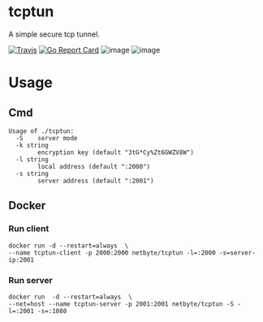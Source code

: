 # tcptun

A simple secure tcp tunnel.  

[![Travis](https://travis-ci.com/net-byte/tcptun.svg?branch=master)](https://github.com/net-byte/tcptun)
[![Go Report Card](https://goreportcard.com/badge/github.com/net-byte/tcptun)](https://goreportcard.com/report/github.com/net-byte/tcptun)
![image](https://img.shields.io/badge/License-MIT-orange)
![image](https://img.shields.io/badge/License-Anti--996-red)


# Usage  
## Cmd

```
Usage of ./tcptun:  
  -S    server mode
  -k string
        encryption key (default "3tG*Cy%Zt6GWZV8W")
  -l string
        local address (default ":2000")
  -s string
        server address (default ":2001")
```  

## Docker
### Run client
```
docker run -d --restart=always  \ 
--name tcptun-client -p 2000:2000 netbyte/tcptun -l=:2000 -s=server-ip:2001
```

### Run server
```
docker run  -d --restart=always  \
--net=host --name tcptun-server -p 2001:2001 netbyte/tcptun -S -l=:2001 -s=:1080
```
